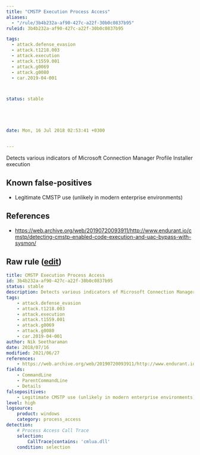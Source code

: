```yaml
---
title: "CMSTP Execution Process Access"
aliases:
  - "/rule/3b4b232a-af90-427c-a22f-30b0c0837b95"
ruleid: 3b4b232a-af90-427c-a22f-30b0c0837b95

tags:
  - attack.defense_evasion
  - attack.t1218.003
  - attack.execution
  - attack.t1559.001
  - attack.g0069
  - attack.g0080
  - car.2019-04-001



status: stable





date: Mon, 16 Jul 2018 02:53:41 +0300


---
```


Detects various indicators of Microsoft Connection Manager Profile Installer execution

<!--more-->


## Known false-positives

* Legitimate CMSTP use (unlikely in modern enterprise environments)



## References

* https://web.archive.org/web/20190720093911/http://www.endurant.io/cmstp/detecting-cmstp-enabled-code-execution-and-uac-bypass-with-sysmon/


## Raw rule ([edit](https://github.com/SigmaHQ/sigma/edit/master/rules/windows/process_access/proc_access_win_cmstp_execution_by_access.yml))
```yaml
title: CMSTP Execution Process Access
id: 3b4b232a-af90-427c-a22f-30b0c0837b95
status: stable
description: Detects various indicators of Microsoft Connection Manager Profile Installer execution
tags:
    - attack.defense_evasion
    - attack.t1218.003
    - attack.execution
    - attack.t1559.001
    - attack.g0069
    - attack.g0080
    - car.2019-04-001
author: Nik Seetharaman
date: 2018/07/16
modified: 2021/06/27
references:
    - https://web.archive.org/web/20190720093911/http://www.endurant.io/cmstp/detecting-cmstp-enabled-code-execution-and-uac-bypass-with-sysmon/
fields:
    - CommandLine
    - ParentCommandLine
    - Details
falsepositives:
    - Legitimate CMSTP use (unlikely in modern enterprise environments)
level: high
logsource:
    product: windows
    category: process_access
detection:
    # Process Access Call Trace
    selection:
        CallTrace|contains: 'cmlua.dll'
    condition: selection

```
